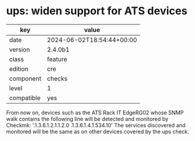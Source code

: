 [//]: # (werk v2)
# ups: widen support for ATS devices

key        | value
---------- | ---
date       | 2024-06-02T18:54:44+00:00
version    | 2.4.0b1
class      | feature
edition    | cre
component  | checks
level      | 1
compatible | yes

From now on, devices such as the ATS Rack IT EdgeRG02 whose SNMP walk contains the following line will be detected and monitored by Checkmk:
'.1.3.6.1.2.1.1.2.0 .1.3.6.1.4.1.534.10'
The services discovered and monitored will be the same as on other devices covered by the ups check.
